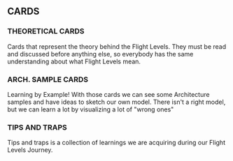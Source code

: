 ## CARDS

### THEORETICAL CARDS
Cards that represent  the theory behind the Flight Levels. They must be read and discussed before anything else, so everybody has the same understanding about what Flight Levels mean.

### ARCH. SAMPLE CARDS
Learning by Example! With those cards we can see some Architecture samples and have ideas to sketch our own model. There isn't a right model, but we can learn a lot by visualizing a lot of "wrong ones" 

### TIPS AND TRAPS
Tips and traps is a collection of learnings we are acquiring during our  Flight Levels Journey.
